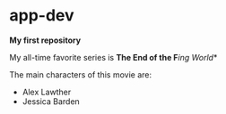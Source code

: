 # app-dev
**My first repository**

My all-time favorite series is **The End of the F***ing World**

The main characters of this movie are:
- Alex Lawther
- Jessica Barden
